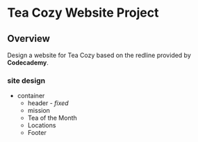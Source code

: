 # Tea Cozy Website Project

## Overview
Design a  website for Tea Cozy based on the redline provided by **Codecademy**.

### site design

* container
  * header - *fixed*
  * mission
  * Tea of the Month
  * Locations
  * Footer
